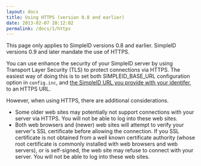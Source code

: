 ```yaml
---
layout: docs
title: Using HTTPS (version 0.8 and earlier)
date: 2013-02-07 20:12:02
permalink: /docs/1/https
---
```


<div class="warning">

This page only applies to SimpleID versions 0.8 and earlier.  SimpleID versions 0.9 and later mandate the use of HTTPS.

</div>

You can use enhance the security of your SimpleID server by using Transport Layer Security (TLS) to protect connections via HTTPS.  The easiest way of doing this is to set both SIMPLEID_BASE_URL configuration option in `config.inc`, and [the SimpleID URL you provide with your identifer](http://simpleid.koinic.net/documentation/getting-started/setting-identity/claim-your-identifier), to an HTTPS URL.

However, when using HTTPS, there are additional considerations.

- Some older web sites may potentially not support connections with your server via HTTPS.  You will not be able to log into these web sites.
- Both web browsers and (newer) web sites will attempt to verify your server's SSL certificate before allowing the connection.  If you SSL certificate is not obtained from a well known certificate authority (whose root certificate is commonly installed with web browsers and web servers), or is self-signed, the web site may refuse to connect with your server.  You will not be able to log into these web sites.